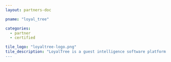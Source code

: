 ```yaml
---
layout: partners-doc

pname: "loyal_tree"

categories: 
  - partner
  - certified

tile_logo: "loyaltree-logo.png"
tile_description: "LoyalTree is a guest intelligence software platform that deeply integrates into a venue and allows for big data capture of exact guest behaviors (attendance, history, itemized purchases, LTV, etc.) without the need for any new hardware.
---
```

